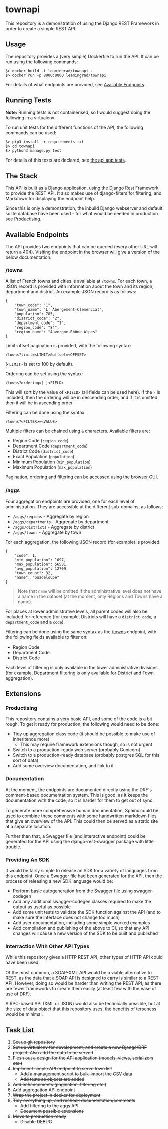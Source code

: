 # townapi

This repository is a demonstration of using the Django REST Framework in order to create a simple REST API.

## Usage

The repository provides a (very simple) Dockerfile to run the API. It can be run using the following commands:

    $> docker build -t leamingrad/townapi .
    $> docker run -p 8000:8000 leamingrad/townapi

For details of what endpoints are provided, see [Available Endpoints](#Available-Endpoints).

## Running Tests

**Note:** Running tests is not containerised, so I would suggest doing the following in a virtualenv.

To run unit tests for the different functions of the API, the following commands can be used:

    $> pip3 install -r requirements.txt
    $> cd townapi
    $> python3 manage.py test

For details of this tests are declared, see [the api app tests](testapi/api/tests.py).

## The Stack

This API is built as a Django application, using the Django Rest Framework to provide the REST API. It also makes use of django-filters for filtering, and Markdown for displaying the endpoint help.

Since this is only a demonstration, the inbuild Django webserver and default sqlite database have been used - for what would be needed in production see [Productising](#Productising).

## Available Endpoints

The API provides two endpoints that can be queried (every other URL will return a 404). Visiting the endpoint in the browser will give a version of the below documentation.

### /towns

A list of French towns and cities is available at `/towns`. For each town, a JSON record is provided with information about the town and its region, department and district. An example JSON record is as follows:

    {
        "town_code": "1",
        "town_name": "L' Abergement-Clémenciat",
        "population": 785,
        "district_code": "2",
        "department_code": "1",
        "region_code": "84",
        "region_name": "Auvergne-Rhône-Alpes"
    }

Limit-offset pagination is provided, with the following syntax:

    /towns?limit=<LIMIT>&offset=<OFFSET>

(`<LIMIT>` is set to 100 by default).

Ordering can be set using the syntax:

    /towns?ordering=[-]<FIELD>

This will sort by the value of `<FIELD>` (all fields can be used here). If the `-` is included, then the ordering will be in descending order, and if it is omitted then it will be in ascending order.

Filtering can be done using the syntax:

    /towns?<FILTER>=<VALUE>

Multiple filters can be chained using `&` characters. Available filters are:

- Region Code (`region_code`)
- Department Code (`department_code`)
- District Code (`district_code`)
- Exact Population (`population`)
- Minimum Population (`min_population`)
- Maximum Population (`max_population`)

Pagination, ordering and filtering can be accessed using the browser GUI.

### /aggs

Four aggregation endpoints are provided, one for each level of administration. They are accessible at the different sub-domains, as follows:

- `/aggs/regions` - Aggregate by region
- `/aggs/departments` - Aggregate by department
- `/aggs/districts` - Aggregate by district
- `/aggs/towns` - Aggregate by town

For each aggregation, the following JSON record (for example) is provided:

    {
        "code": 1,
        "min_population": 1097,
        "max_population": 56581,
        "avg_population": 12709,
        "town_count": 32,
        "name": "Guadeloupe"
    }

> Note that `name` will be omitted if the administrative level does not have a name in the dataset (at the moment, only Regions and Towns have a name).

For places at lower administrative levels, all parent codes will also be included for reference (for example, Districts will have a `district_code`, a `department_code` and a `code`).

Filtering can be done using the same syntax as the [/towns](#/towns) endpoint, with the following fields available to filter on:
- Region Code
- Department Code
- District Code

Each level of filtering is only available in the lower administrative divisions (for example, Department filtering is only available for District and Town aggregation).

## Extensions

### Productising

This repository contains a very basic API, and some of the code is a bit rough. To get it ready for production, the following would need to be done:
- Tidy up aggregation class code (it should be possible to make use of inheritence more)
    - This may require framework extensions though, so is not urgent
- Switch to a production-ready web server (probably Gunicorn)
- Switch to a production-ready database (probably postgres SQL for this sort of data)
- Add some overview documentation, and link to it

### Documentation

At the moment, the endpoints are documented directly using the DRF's comment-based documentation system. This is good, as it keeps the documentation with the code, so it is harder for them to get out of sync.

To generate more comprehensive human documentation, Sphinx could be used to combine these comments with some handwritten markdown files that give an overview of the API. This could then be served as a static site at a separate location.

Further than that, a Swagger file (and interactive endpoint) could be generated for the API using the django-rest-swagger package with little trouble.

### Providing An SDK

It would be fairly simple to release an SDK for a variety of languages from this endpoint. Once a Swagger file had been generated for the API, then the process of releasing a new SDK language would be:

- Perform basic autogeneration from the Swagger file using swagger-codegen
- Add any additional swagger-codegen classes required to make the output as useful as possible
- Add some unit tests to validate the SDK function against the API (and to make sure the interface does not change too much)
- Add user documentation, including some simple worked examples
- Add compilation and publishing of the above to CI, so that any API changes will cause a new version of the SDK to be built and published

### Interraction With Other API Types

While this repository gives a HTTP REST API, other types of HTTP API could have been used.

Of the most common, a SOAP-XML API would be a viable alternative to REST, as the data that a SOAP API is designed to carry is similar to a REST API. However, doing so would be harder than writing the REST API, as there are fewer frameworks to create them easily (at least few with the ease of use of DRF).

A RPC-based API (XML or JSON) would also be technically possible, but at the size of data object that this repository uses, the benefits of terseness would be minimal.

## Task List

  1. ~~Set up git repository~~
  2. ~~Set up virtualenv for development, and create a new Django/DRF project. Also add the data to be served~~
  3. ~~Flesh out a design for the API application (models, views, serializers etc.)~~
  4. ~~Impliment simple API endpoint to serve town list~~
      - ~~Add a management script to bulk-import the CSV data~~
      - ~~Add tests as objects are added~~
  5. ~~Add enhancements (pagination, filtering etc.)~~
  6. ~~Add aggregation API endpoint~~
  7. ~~Wrap the project in docker for deployment~~
  8. ~~Tidy everything up, and recheck documentation/comments~~
      - ~~Add filtering to the aggs API~~
      - ~~Document possible extensions~~
  9. ~~Move to production ready~~
      - ~~Disable DEBUG~~
